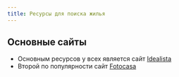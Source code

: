 ```yaml
---
title: Ресурсы для поиска жилья
---
```


## Основные сайты 

- Основным ресурсов у всех является сайт [Idealista](https://www.idealista.com/)
- Второй по популярности сайт [Fotocasa](https://www.fotocasa.es/)
